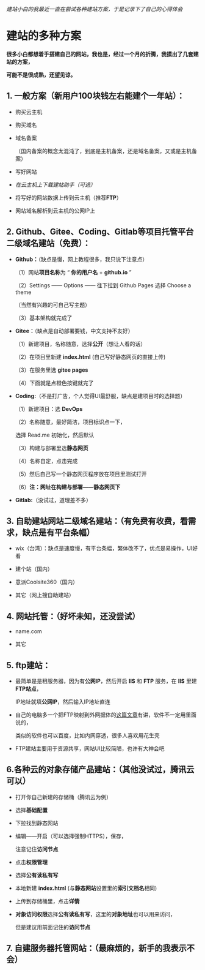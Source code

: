 *建站小白的我最近一直在尝试各种建站方案，于是记录下了自己的心得体会*

# 建站的多种方案

**很多小白都想着手搭建自己的网站，我也是，经过一个月的折腾，我摸出了几套建站的方案，**

**可能不是很成熟，还望见谅。**



## 1. 一般方案（新用户100块钱左右能建个一年站）：



* 购买云主机

  

* 购买域名

  

* 域名备案

  （国内备案的概念太混沌了，到底是主机备案，还是域名备案，又或是主机备案）

  

* 写好网站

  

* *在云主机上下载建站助手（可选）*

  

* 将写好的网站数据上传到云主机（推荐**FTP**）

  

* 网站域名解析到云主机的公网IP上

  

  

## 2. Github、Gitee、Coding、Gitlab等项目托管平台二级域名建站（免费）：



* **Github：**（缺点是慢，网上教程很多，我只说下注意点）

  

  （1）网站**项目名称**为 “ **你的用户名** + **github.io** ”

  

  （2）Settings —— Options —— 往下拉到 Github Pages 选择 Choose a theme

  （当然有兴趣的可自己写主题）

  

  （3）基本架构就完成了

  

* **Gitee：**（缺点是自动部署要钱，中文支持不友好）

  

  （1）新建项目，名称随意，选择**公开**（想让人看的话）

  

  （2）在项目里新建 **index.html** (自己写好静态网页的直接上传)

  

  （3）在服务里选 **gitee pages** 

  

  （4）下面就是点橙色按键就完了

  

* **Coding:**（不是打广告，个人觉得UI最舒服，缺点是建项目时的选择题）

  

  （1）新建项目：选 **DevOps** 

  

  （2）名称随意，最好简洁，项目标识点一下，

  选择 Read.me 初始化，然后默认

  

  （3）构建与部署里选**静态网页**

  

  （4）名称自定，点击完成

  

  （5）然后自己写一个静态网页程序放在项目里测试打开

  

  （6）**注：**网址在**构建与部署——静态网页下**

  

* **Gitlab:**（没试过，道理差不多）





## 3. 自助建站网站二级域名建站：（有免费有收费，看需求，缺点是有平台条幅）



* wix（台湾）：缺点是速度慢，有平台条幅，繁体改不了，优点是易操作，UI好看

  

* 建个站（国内）

  

* 意派Coolsite360（国内）

  

* 其它（网上搜自助建站）





## 4. 网站托管：（好坏未知，还没尝试）



* name.com

  

* 其它





## 5. ftp建站：



* 最简单是是租服务器，因为有**公网IP**，然后开启 **IIS** 和 **FTP** 服务，在 **IIS** 里建 **FTP站点**，

  IP地址就填**公网IP**，然后输入IP地址直连

  

* 自己的电脑多一个把FTP映射到外网据体的[这篇文章](http://www.nat123.com/Pages_8_261.jsp)有讲，软件不一定用里面说的，

  类似的软件也可以百度，比如内网穿透，很多人喜欢用花生壳

  

* FTP建站主要用于资源共享，网站UI比较简陋，也许有大神会吧





## 6.各种云的对象存储产品建站：（其他没试过，腾讯云可以）



* 打开你自己新建的存储桶（腾讯云为例）

  

* 选择**基础配置**

  

* 下拉找到静态网站

  

* 编辑——开启（可以选择强制HTTPS），保存，

  注意记住**访问节点**

  

* 点击**权限管理**

  

* 选择**公有读私有写**

  

* 本地新建 **index.html** (与**静态网站**设置里的**索引文档名**相同)

  

* 上传到存储桶里，点击**详情**

  

* **对象访问权限**选择**公有读私有写**，这里的**对象地址**也可以用来访问，

  但是建议用前面记住的**访问节点**





## 7. 自建服务器托管网站：（最麻烦的，新手的我表示不会）
